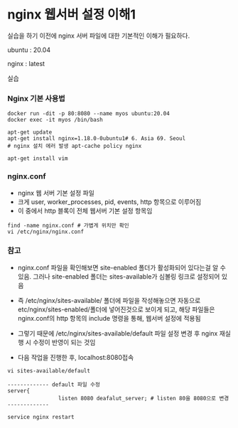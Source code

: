 # nginx 웹서버 설정 이해1

실습을 하기 이전에 nginx 서버 파일에 대한 기본적인 이해가 필요하다.

ubuntu : 20.04

nginx : latest

실습

### Nginx 기본 사용법

```docker
docker run -dit -p 80:8080 --name myos ubuntu:20.04
docker exec -it myos /bin/bash

apt-get update
apt-get install nginx=1.18.0-0ubuntu1# 6. Asia 69. Seoul 
# nginx 설치 에러 발생 apt-cache policy nginx

apt-get install vim
```

### nginx.conf

- nginx 웹 서버 기본 설정 파일
- 크게 user, worker_processes, pid, events, http 항목으로 이루어짐
- 이 중에서 http 블록이 전체 웹서버 기본 설정 항목임

```docker
find -name nginx.conf # 가볍게 위치만 확인
vi /etc/nginx/nginx.conf
```

### 참고

- nginx.conf 파일을 확인해보면 site-enabled 폴더가 활성화되어 있다는걸 알 수 있음. 그러나 site-enabled 폴더는 sites-available가 심볼링 링크로 설정되어 있음
- 즉 /etc/nginx/sites-available/ 폴더에 파일을 작성해놓으면 자동으로 etc/nginx/sites-enabled/폴더에 넣어진것으로 보이게 되고, 해당 파일들은 nginx.conf의 http 항목의 include 명령을 통해, 웹서버 설정에 적용됨
- 그렇기 때문에 /etc/nginx/sites-available/default 파일 설정 변경 후 nginx 재실행 시 수정이 반영이 되는 것임

- 다음 작업을 진행한 후, localhost:8080접속

```docker
vi sites-available/default

------------- default 파일 수정
server{
				listen 8080 deafalut_server; # listen 80을 8080으로 변경
-------------

service nginx restart
```